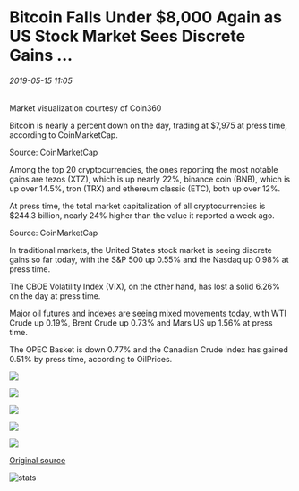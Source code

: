 # Bitcoin Falls Under $8,000 Again as US Stock Market Sees Discrete Gains ...

###### 2019-05-15 11:05

Market visualization courtesy of Coin360

Bitcoin is nearly a percent down on the day, trading at $7,975 at press time, according to CoinMarketCap.

Source: CoinMarketCap

Among the top 20 cryptocurrencies, the ones reporting the most notable gains are tezos (XTZ), which is up nearly 22%, binance coin (BNB), which is up over 14.5%, tron (TRX) and ethereum classic (ETC), both up over 12%.

At press time, the total market capitalization of all cryptocurrencies is $244.3 billion, nearly 24% higher than the value it reported a week ago.

Source: CoinMarketCap

In traditional markets, the United States stock market is seeing discrete gains so far today, with the S&P 500 up 0.55% and the Nasdaq up 0.98% at press time.

The CBOE Volatility Index (VIX), on the other hand, has lost a solid 6.26% on the day at press time.

Major oil futures and indexes are seeing mixed movements today, with WTI Crude up 0.19%, Brent Crude up 0.73% and Mars US up 1.56% at press time.

The OPEC Basket is down 0.77% and the Canadian Crude Index has gained 0.51% by press time, according to OilPrices.

![](https://s3.cointelegraph.com/storage/uploads/view/a84f11651d3b0f3790cdb4da69da56b5.png)

![](https://s3.cointelegraph.com/storage/uploads/view/536b6da9ef0158953b2b1eba2d5124dc.png)

![](https://s3.cointelegraph.com/storage/uploads/view/b1dcf6c6b20b70dc4e3e4f4999bb78ec.png)

![](https://s3.cointelegraph.com/storage/uploads/view/f6fa6e26eb5d5a94559067056ee66ffd.png)

![](https://s3.cointelegraph.com/storage/uploads/view/1cfd4a5c6594c7e21f539b374992d91c.png)

[Original source](https://cointelegraph.com/news/bitcoin-falls-under-8-000-again-as-us-stock-market-sees-discrete-gains)

![stats](https://c.statcounter.com/11760860/0/a89fa40b/1/ "stats")